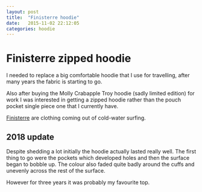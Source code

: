 ```yaml
---
layout: post
title:  "Finisterre hoodie"
date:   2015-11-02 22:12:05
categories: hoodie
---
```


# Finisterre zipped hoodie

I needed to replace a big comfortable hoodie that I use for travelling, after many years the fabric is starting to go.

Also after buying the Molly Crabapple Troy hoodie (sadly limited edition) for work I was interested in getting a zipped hoodie rather than the pouch pocket single piece one that I currently have.

[Finisterre](http://www.finisterreuk.com/) are clothing coming out of cold-water surfing.

## 2018 update

Despite shedding a lot initially the hoodie actually lasted really well. The first thing to go were the pockets which developed holes and then the surface began to bobble up. The colour also faded quite badly around the cuffs and unevenly across the rest of the surface.

However for three years it was probably my favourite top.